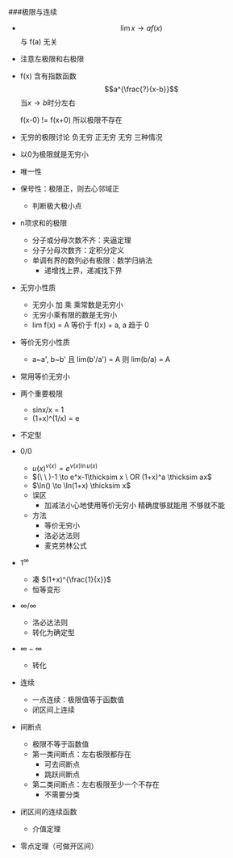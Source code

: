 ###极限与连续

- $$\lim {x \to a} f(x)$$ 与 f(a) 无关

- 注意左极限和右极限

- f(x) 含有指数函数 $$a^{\frac{?}{x-b}}$$ 当$x\to b$时分左右

  f(x-0) != f(x+0) 所以极限不存在

- 无穷的极限讨论 负无穷 正无穷 无穷 三种情况

- 以0为极限就是无穷小

- 唯一性

- 保号性：极限正，则去心邻域正
  - 判断极大极小点
- n项求和的极限
  - 分子或分母次数不齐：夹逼定理 
  - 分子分母次数齐：定积分定义
  - 单调有界的数列必有极限：数学归纳法
    - 递增找上界，递减找下界

- 无穷小性质
  - 无穷小 加 乘 乘常数是无穷小
  - 无穷小乘有限的数是无穷小
  - lim f(x) = A 等价于 f(x) + a, a 趋于 0
- 等价无穷小性质
  - a~a', b~b' 且 lim(b'/a') = A 则 lim(b/a) = A
- 常用等价无穷小
- 两个重要极限
  - sinx/x = 1
  - (1+x)^(1/x) = e
- 不定型
- 0/0
  - $u(x)^{v(x)}=e^{v(x)\ln u(x)}$
  - $(\ \ )-1 \to e^x-1\thicksim x \ OR (1+x)^a \thicksim ax$
  - $\ln() \to \ln(1+x) \thicksim x$
  - 误区
    - 加减法小心地使用等价无穷小 精确度够就能用 不够就不能
  - 方法
    - 等价无穷小
    - 洛必达法则
    - 麦克劳林公式
- $1^{\infty}$
  - 凑 $(1+x)^{\frac{1}{x}}$
  - 恒等变形
- $\infty / \infty$
  - 洛必达法则
  - 转化为确定型
- $\infty - \infty$ 
  - 转化
- 连续
  - 一点连续：极限值等于函数值
  - 闭区间上连续
- 间断点
  - 极限不等于函数值
  - 第一类间断点：左右极限都存在
    - 可去间断点
    - 跳跃间断点
  - 第二类间断点：左右极限至少一个不存在
    - 不需要分类
- 闭区间的连续函数
  - 介值定理
- 零点定理（可做开区间）

